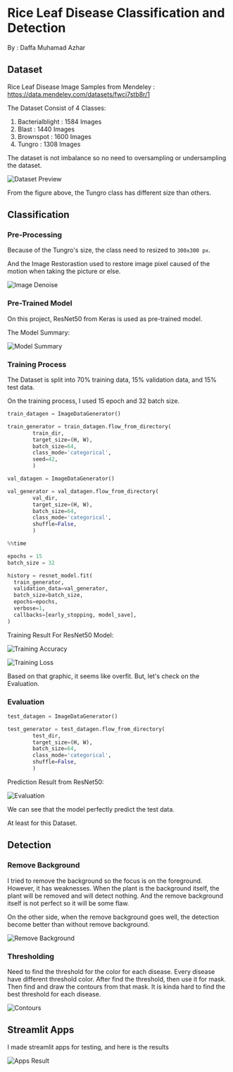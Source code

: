 # Rice Leaf Disease Classification and Detection
By : Daffa Muhamad Azhar

## Dataset 
Rice Leaf Disease Image Samples from Mendeley : https://data.mendeley.com/datasets/fwcj7stb8r/1

The Dataset Consist of 4 Classes:
1. Bacterialblight : 1584 Images
2. Blast : 1440 Images
3. Brownspot : 1600 Images
4. Tungro : 1308 Images

The dataset is not imbalance so no need to oversampling or undersampling the dataset.

![Dataset Preview](./img/dataset_preview.png)

From the figure above, the Tungro class has different size than others.

## Classification

### Pre-Processing

Because of the Tungro's size, the class need to resized to `300x300 px`.

And the Image Restorastion used to restore image pixel caused of the motion when taking the picture or else. 

![Image Denoise](./img/img_denoise.png)

### Pre-Trained Model

On this project, ResNet50 from Keras is used as pre-trained model.

The Model Summary:

![Model Summary](./img/model_summary.png)


### Training Process

The Dataset is split into 70% training data, 15% validation data, and 15% test data.

On the training process, I used 15 epoch and 32 batch size.

```python
train_datagen = ImageDataGenerator()

train_generator = train_datagen.flow_from_directory(
        train_dir,
        target_size=(H, W),
        batch_size=64,
        class_mode='categorical',
        seed=42,
        )
```

```python
val_datagen = ImageDataGenerator()

val_generator = val_datagen.flow_from_directory(
        val_dir,
        target_size=(H, W),
        batch_size=64,
        class_mode='categorical',
        shuffle=False,
        )
```

```python
%%time

epochs = 15
batch_size = 32

history = resnet_model.fit(
  train_generator,
  validation_data=val_generator,
  batch_size=batch_size,
  epochs=epochs,
  verbose=1,
  callbacks=[early_stopping, model_save],
)
```


Training Result For ResNet50 Model:

![Training Accuracy](./img/training_acc.png)

![Training Loss](./img/training_loss.png)

Based on that graphic, it seems like overfit. But, let's check on the Evaluation.

### Evaluation

```python
test_datagen = ImageDataGenerator()

test_generator = test_datagen.flow_from_directory(
        test_dir,
        target_size=(H, W),
        batch_size=64,
        class_mode='categorical',
        shuffle=False,
        )
```

Prediction Result from ResNet50:

![Evaluation](./img/evaluation.png)

We can see that the model perfectly predict the test data.

At least for this Dataset.

## Detection

### Remove Background

I tried to remove the background so the focus is on the foreground. However, it has weaknesses. When the plant is the background itself, the plant will be removed and will detect nothing. And the remove background itself is not perfect so it will be some flaw.

On the other side, when the remove background goes well, the detection become better than without remove background.

![Remove Background](./img/rm_bg.png)

### Thresholding

Need to find the threshold for the color for each disease. Every disease have different threshold color. After find the threshold, then use it for mask. Then find and draw the contours from that mask. It is kinda hard to find the best threshold for each disease.

![Contours](./img/contours.png)

## Streamlit Apps

I made streamlit apps for testing, and here is the results

![Apps Result](./img/apps_result.png)
